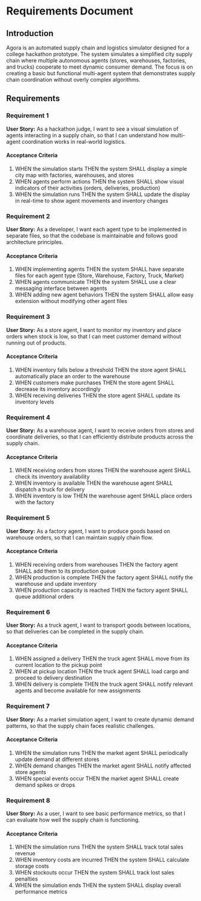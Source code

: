 # Requirements Document

## Introduction

Agora is an automated supply chain and logistics simulator designed for a college hackathon prototype. The system simulates a simplified city supply chain where multiple autonomous agents (stores, warehouses, factories, and trucks) cooperate to meet dynamic consumer demand. The focus is on creating a basic but functional multi-agent system that demonstrates supply chain coordination without overly complex algorithms.

## Requirements

### Requirement 1

**User Story:** As a hackathon judge, I want to see a visual simulation of agents interacting in a supply chain, so that I can understand how multi-agent coordination works in real-world logistics.

#### Acceptance Criteria

1. WHEN the simulation starts THEN the system SHALL display a simple city map with factories, warehouses, and stores
2. WHEN agents perform actions THEN the system SHALL show visual indicators of their activities (orders, deliveries, production)
3. WHEN the simulation runs THEN the system SHALL update the display in real-time to show agent movements and inventory changes

### Requirement 2

**User Story:** As a developer, I want each agent type to be implemented in separate files, so that the codebase is maintainable and follows good architecture principles.

#### Acceptance Criteria

1. WHEN implementing agents THEN the system SHALL have separate files for each agent type (Store, Warehouse, Factory, Truck, Market)
2. WHEN agents communicate THEN the system SHALL use a clear messaging interface between agents
3. WHEN adding new agent behaviors THEN the system SHALL allow easy extension without modifying other agent files

### Requirement 3

**User Story:** As a store agent, I want to monitor my inventory and place orders when stock is low, so that I can meet customer demand without running out of products.

#### Acceptance Criteria

1. WHEN inventory falls below a threshold THEN the store agent SHALL automatically place an order to the warehouse
2. WHEN customers make purchases THEN the store agent SHALL decrease its inventory accordingly
3. WHEN receiving deliveries THEN the store agent SHALL update its inventory levels

### Requirement 4

**User Story:** As a warehouse agent, I want to receive orders from stores and coordinate deliveries, so that I can efficiently distribute products across the supply chain.

#### Acceptance Criteria

1. WHEN receiving orders from stores THEN the warehouse agent SHALL check its inventory availability
2. WHEN inventory is available THEN the warehouse agent SHALL dispatch a truck for delivery
3. WHEN inventory is low THEN the warehouse agent SHALL place orders with the factory

### Requirement 5

**User Story:** As a factory agent, I want to produce goods based on warehouse orders, so that I can maintain supply chain flow.

#### Acceptance Criteria

1. WHEN receiving orders from warehouses THEN the factory agent SHALL add them to its production queue
2. WHEN production is complete THEN the factory agent SHALL notify the warehouse and update inventory
3. WHEN production capacity is reached THEN the factory agent SHALL queue additional orders

### Requirement 6

**User Story:** As a truck agent, I want to transport goods between locations, so that deliveries can be completed in the supply chain.

#### Acceptance Criteria

1. WHEN assigned a delivery THEN the truck agent SHALL move from its current location to the pickup point
2. WHEN at pickup location THEN the truck agent SHALL load cargo and proceed to delivery destination
3. WHEN delivery is complete THEN the truck agent SHALL notify relevant agents and become available for new assignments

### Requirement 7

**User Story:** As a market simulation agent, I want to create dynamic demand patterns, so that the supply chain faces realistic challenges.

#### Acceptance Criteria

1. WHEN the simulation runs THEN the market agent SHALL periodically update demand at different stores
2. WHEN demand changes THEN the market agent SHALL notify affected store agents
3. WHEN special events occur THEN the market agent SHALL create demand spikes or drops

### Requirement 8

**User Story:** As a user, I want to see basic performance metrics, so that I can evaluate how well the supply chain is functioning.

#### Acceptance Criteria

1. WHEN the simulation runs THEN the system SHALL track total sales revenue
2. WHEN inventory costs are incurred THEN the system SHALL calculate storage costs
3. WHEN stockouts occur THEN the system SHALL track lost sales penalties
4. WHEN the simulation ends THEN the system SHALL display overall performance metrics